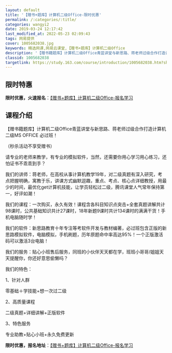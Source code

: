 ```yaml
---
layout: default
title: '【赠书+题库】计算机二级Office-限时优惠'
permalink: /:categories/:title/
categories: wangyi2
date: 2019-03-24 12:17:42
last_modified_at: 2022-05-23 02:09:43
tags: 网易提供
cover: 1005682038.jpg
keywords: 精选网课,网易云课堂,【赠书+题库】计算机二级Office
description: '【赠书籍题库】计算机二级Office青蓝讲堂与新思路、蒋老师过级合作打造计算机二级MSOFFICE必过班！（秒杀活动不享'
classid: 1005682038
targetlink: https://study.163.com/course/introduction/1005682038.htm?share=1&shareId=1025206652&utm_campaign=share&utm_medium=iphoneShare&utm_source=&utm_u=1025206652
---
```


## 限时特惠

**限时优惠，火速报名**：[【赠书+题库】计算机二级Office-报名学习](https://study.163.com/course/introduction/1005682038.htm?share=1&shareId=1025206652&utm_campaign=share&utm_medium=iphoneShare&utm_source=&utm_u=1025206652)

## 课程介绍

【赠书籍题库】计算机二级Office青蓝讲堂与新思路、蒋老师过级合作打造计算机二级MS OFFICE 必过班！

（秒杀活动不享受赠书）



请专业的老师来教学，有专业的模拟软件，当然，还需要你用心学习用心练习，还怕证书不乖乖到手？

 

我们的讲师：蒋老师，在高校从事计算机教学19年，对二级真题有深入研究，考点把握明确，寓教于乐，讲课方式幽默逗趣，重点、考点、核心点详细教授，用最少的时间，最优化get计算机技能，让学员轻松过二级，腾讯课堂人气常年保持第一，好评如潮！



我们的课程：一次购买，永久有效！课程含各科目知识点突击+全套真题讲解共计98课时，公共基础知识共计27课时，18年新题9课时共计134课时的满满干货！手机电脑随时学！



我们的软件：新思路教育十年专注等考软件开发与教材编著，必过班包含正版的新思路模拟软件，电脑模拟，手机刷题，历年原题命中率高达95%！一个正版激活码可以激活3台电脑！



我们的服务：贴心小班售后服务，同班的小伙伴天天都在学，班班小哥哥/姐姐天天提醒你，你还好意思偷懒吗？

 

我们的特色：

1、针对人群

零基础＋学技能+想一次过二级

2、高质量课程

二级真题+详细讲解+正版软件

3、特色服务

专业助教+贴心小班+永久免费更新

**限时优惠，报名地址**：[【赠书+题库】计算机二级Office-报名学习](https://study.163.com/course/introduction/1005682038.htm?share=1&shareId=1025206652&utm_campaign=share&utm_medium=iphoneShare&utm_source=&utm_u=1025206652)

